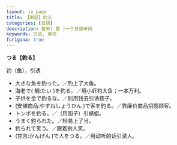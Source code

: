 ```yaml
---
layout: ja_page
title: 【単語】釣る
categories: [日语]
description: 每天( 雾 )一个日语单词
keywords: 日语, 单词
furigana: true
---
```


**つる【釣る】**

钓（鱼），引诱.
-	大きな魚を釣った。／钓上了大鱼。
-	海老で( 鯛:たい )を釣る。／用小虾钓大鱼；一本万利。
-	子供を金で釣るな。／别用钱去引诱孩子。
-	(安値商品:やすねしょうひん )で客を釣る。／靠廉价商品招揽顾客。
-	トンボを釣る。／（用囮子）引蜻蜓。
-	うまく釣られた。／轻易上了当。
-	釣られて笑う。／跟着别人笑。
-	(甘言:かんげん )で人をつる。／用动听的话引诱人。
